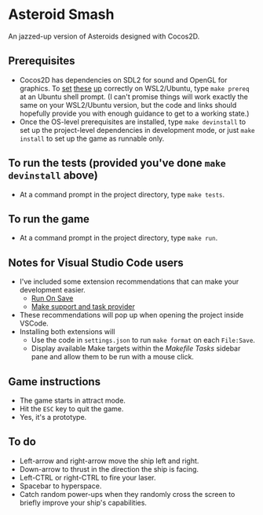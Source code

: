# Asteroid Smash

An jazzed-up version of Asteroids designed with Cocos2D.

## Prerequisites
* Cocos2D has dependencies on SDL2 for sound and OpenGL for graphics. To [set](https://github.com/microsoft/WSL/issues/2855) [these](https://github.com/microsoft/WSL/discussions/9350) [up](https://installati.one/install-libsdl1.2-dev-ubuntu-22-04/) correctly on WSL2/Ubuntu, type `make prereq` at an Ubuntu shell prompt. (I can't promise things will work exactly the same on your WSL2/Ubuntu version, but the code and links should hopefully provide you with enough guidance to get to a working state.)
* Once the OS-level prerequisites are installed, type `make devinstall` to set up the project-level dependencies in development mode, or just `make install` to set up the game as runnable only.

## To run the tests (provided you've done `make devinstall` above)
* At a command prompt in the project directory, type `make tests`.

## To run the game
* At a command prompt in the project directory, type `make run`.

## Notes for Visual Studio Code users
* I've included some extension recommendations that can make your development easier.
  * [Run On Save](https://marketplace.visualstudio.com/items?itemName=emeraldwalk.RunOnSave)
  * [Make support and task provider](https://marketplace.visualstudio.com/items?itemName=carlos-algms.make-task-provider)
* These recommendations will pop up when opening the project inside VSCode.
* Installing both extensions will
  * Use the code in `settings.json` to run `make format` on each `File:Save`.
  * Display available Make targets within the _Makefile Tasks_ sidebar pane and allow them to be run with a mouse click.

## Game instructions
* The game starts in attract mode.
* Hit the `ESC` key to quit the game.
* Yes, it's a prototype. 

## To do
* Left-arrow and right-arrow move the ship left and right. 
* Down-arrow to thrust in the direction the ship is facing.
* Left-CTRL or right-CTRL to fire your laser.
* Spacebar to hyperspace.
* Catch random power-ups when they randomly cross the screen to briefly improve your ship's capabilities.
